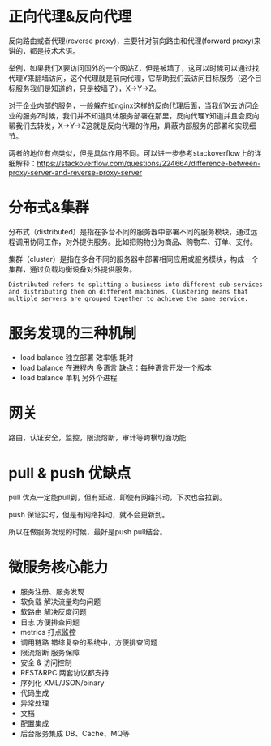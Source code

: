 # 正向代理&反向代理
反向路由或者代理(reverse proxy)，主要针对前向路由和代理(forward proxy)来讲的，都是技术术语。

举例，如果我们X要访问国外的一个网站Z，但是被墙了，这可以时候可以通过找代理Y来翻墙访问，这个代理就是前向代理，它帮助我们去访问目标服务（这个目标服务我们是知道的，只是被墙了），X->Y->Z。

对于企业内部的服务，一般躲在如nginx这样的反向代理后面，当我们X去访问企业的服务Z时候，我们并不知道具体服务部署在那里，反向代理Y知道并且会反向帮我们去转发，X->Y->Z这就是反向代理的作用，屏蔽内部服务的部署和实现细节。

两者的地位有点类似，但是具体作用不同。可以进一步参考stackoverflow上的详细解释：https://stackoverflow.com/questions/224664/difference-between-proxy-server-and-reverse-proxy-server

# 分布式&集群
分布式（distributed）是指在多台不同的服务器中部署不同的服务模块，通过远程调用协同工作，对外提供服务。比如把购物分为商品、购物车、订单、支付。

集群（cluster）是指在多台不同的服务器中部署相同应用或服务模块，构成一个集群，通过负载均衡设备对外提供服务。

```
Distributed refers to splitting a business into different sub-services and distributing them on different machines. Clustering means that multiple servers are grouped together to achieve the same service. 
```



# 服务发现的三种机制
- load balance 独立部署 效率低 耗时
- load balance 在进程内 多语言  缺点：每种语言开发一个版本
- load balance 单机 另外个进程


# 网关
路由，认证安全，监控，限流熔断，审计等跨横切面功能

# pull & push 优缺点
pull 优点一定能pull到，但有延迟，即使有网络抖动，下次也会拉到。

push 保证实时，但是有网络抖动，就不会更新到。

所以在做服务发现的时候，最好是push pull结合。

# 微服务核心能力
- 服务注册、服务发现
- 软负载 解决流量均匀问题
- 软路由 解决灰度问题
- 日志 方便排查问题
- metrics 打点监控
- 调用链路 错综复杂的系统中，方便排查问题
- 限流熔断 服务保障
- 安全 & 访问控制  
- REST&RPC 两套协议都支持
- 序列化 XML/JSON/binary
- 代码生成
- 异常处理
- 文档 
- 配置集成
- 后台服务集成 DB、Cache、MQ等


